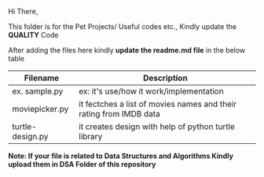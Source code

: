 Hi There,

This folder is for the Pet Projects/ Useful codes etc.,
Kindly update the **QUALITY** Code

After adding the files here kindly **update the readme.md file** in the below table

| Filename      | Description |
| ----------- | ----------- |
| ex. sample.py      | ex: it's use/how it work/implementation       |
| moviepicker.py|it fectches a list of movies names and their rating from IMDB data|
| turtle-design.py|it creates design with help of python turtle library|


**Note: If your file is related to Data Structures and Algorithms Kindly upload them in DSA Folder of this repository**
